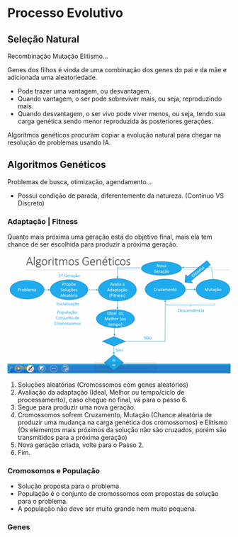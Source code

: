 # Processo Evolutivo

## Seleção Natural
Recombinação Mutação Elitismo...

Genes dos filhos é vinda de uma combinação dos genes do pai e da mãe e adicionada uma aleatoriedade.

 - Pode trazer uma vantagem, ou desvantagem.
 - Quando vantagem, o ser pode sobreviver mais, ou seja, reproduzindo mais.
 - Quando desvantagem, o ser vivo pode viver menos, ou seja, tendo sua carga genética sendo menor reproduzida às posteriores gerações.

Algoritmos genéticos procuram copiar a evolução natural para chegar na resolução de problemas usando IA.

## Algoritmos Genéticos

Problemas de busca, otimização, agendamento...

 - Possui condição de parada, diferentemente da natureza. (Contínuo VS Discreto)

### Adaptação | Fitness

Quanto mais próxima uma geração está do objetivo final, mais ela tem chance de ser escolhida para produzir a próxima geração.

![Estrutura de um algoritmo genético](./estrutura.png)

1. Soluções aleatórias (Cromossomos com genes aleatórios)
2. Avaliação da adaptação (Ideal, Melhor ou tempo/ciclo de processamento), caso chegue no final, vá para o passo 6.
3. Segue para produzir uma nova geração.
4. Cromossomos sofrem Cruzamento, Mutação (Chance aleatória de produzir uma mudança na carga genética dos cromossomos) e Elitismo (Os elementos mais próximos da solução não são cruzados, porém são transmitidos para a próxima geração)
5. Nova geração criada, volte para o Passo 2.
6. Fim.

### Cromosomos e População

 - Solução proposta para o problema.
 - População é o conjunto de cromossomos com propostas de solução para o problema.
 - A população não deve ser muito grande nem muito pequena.


### Genes